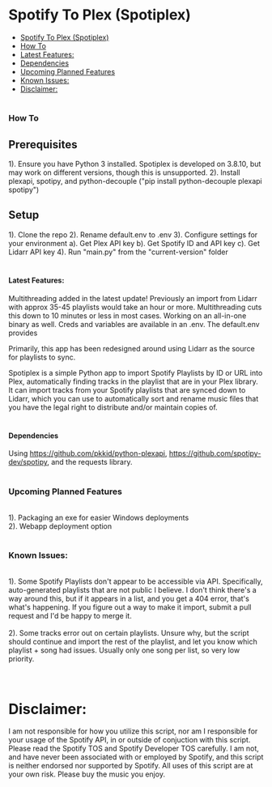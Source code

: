 # Spotify To Plex (Spotiplex)


- [Spotify To Plex (Spotiplex)](#spotify-to-plex-spotiplex)
- [How To](#how-to)
- [Latest Features:](#latest-features)
- [Dependencies](#dependencies)
- [Upcoming Planned Features](#upcoming-planned-features)
- [Known Issues:](#known-issues)
- [Disclaimer:](#disclaimer)


# <h3>How To</h3>

<h2>Prerequisites</h2>
1). Ensure you have Python 3 installed. Spotiplex is developed on 3.8.10, but may work on different versions, though this is unsupported.
2). Install plexapi, spotipy, and python-decouple ("pip install python-decouple plexapi spotipy")

<h2> Setup </h2>
1). Clone the repo
2). Rename default.env to .env
3). Configure settings for your environment
    a). Get Plex API key
    b). Get Spotify ID and API key
    c). Get Lidarr API key
4). Run "main.py" from the "current-version" folder

# <h4>Latest Features:</h4>

Multithreading added in the latest update! Previously an import from Lidarr with approx 35-45 playlists would take an hour or more. Multithreading cuts this down to 10 minutes or less in most cases. Working on an all-in-one binary as well. Creds and variables are available in an .env. The default.env provides 

Primarily, this app has been redesigned around using Lidarr as the source for playlists to sync.

Spotiplex is a simple Python app to import Spotify Playlists by ID or URL into Plex, automatically finding tracks in the playlist that are in your Plex library. It can import tracks from your Spotify playlists that are synced down to Lidarr, which you can use to automatically sort and rename music files that you have the legal right to distribute and/or maintain copies of. 

# <h4>Dependencies</h4>
Using https://github.com/pkkid/python-plexapi, https://github.com/spotipy-dev/spotipy, and the requests library. 

# <h3>Upcoming Planned Features</h3>
<br>
1). Packaging an exe for easier Windows deployments
<br>
2). Webapp deployment option
<br>



# <h3>Known Issues:</h3>
<br>
1). Some Spotify Playlists don't appear to be accessible via API. Specifically, auto-generated playlists that are not public I believe. I don't think there's a way around this, but if it appears in a list, and you get a 404 error, that's what's happening. If you figure out a way to make it import, submit a pull request and I'd be happy to merge it. 
<br>
<br>
2). Some tracks error out on certain playlists. Unsure why, but the script should continue and import the rest of the playlist, and let you know which playlist + song had issues. Usually only one song per list, so very low priority. 

<br>
<br>
<br>

# Disclaimer: 
I am not responsible for how you utilize this script, nor am I responsible for your usage of the Spotify API, in or outside of conjuction with this script. Please read the Spotify TOS and Spotify Developer TOS carefully. I am not, and have never been associated with or employed by Spotify, and this script is neither endorsed nor supported by Spotify. All uses of this script are at your own risk. Please buy the music you enjoy. 

